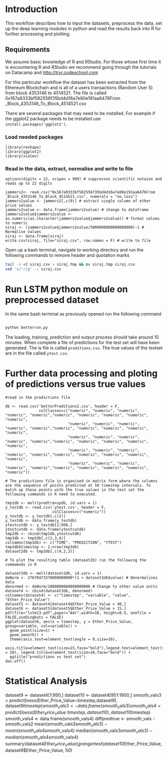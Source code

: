 Introduction
===========

This workflow describes how to input the datasets, preprocess the data, set up the deep learning modules in python and read the results back into R for further processing and plotting.

Requirements
------------

We assume basic knowledge of R and RStudio. For those whose first time it is encountering R and RStudio we recommend going through the tutorials on Datacamp and http://tryr.codeschool.com


For this particular workflow the dataset has been extracted from the Ethereum Blockchain and is all of a users transactions (Random User 5) from block 4353146 to 4514521. The file is called 0x167a9333bf582556f35bd4d16a7e80e191aa6476From _Block_4353146_To_Block_4514521.csv

There are several packages that may need to be installed. For example if the ggplot2 package needs to be installed use `install.packages('ggplot2')`.


### Load needed packages


```{r Initial - version}
library(reshape)
library(ggplot2)
library(scales)

```

### Read in the data, extract, normalise and write to file
```{r Initial - version}
options(digits = 22, scipen = 999) # suppresses scientific notaion and reads up to 22 digits

jammers2<- read.csv("0x167a9333bf582556f35bd4d16a7e80e191aa6476From _Block_4353146_To_Block_4514521.csv", numerals = "no.loss")
jammers2value <- jammers2[,c(9)] # extract single column of ether price values
jammers2value <- data.frame(jammers2value) # change to dataframe
jammers2value$jammers2value <- as.numeric(as.character(jammers2value$jammers2value)) # format values to numeric
siraj <- (jammers2value$jammers2value/5000000000000000000)-1 # Normalise values
siraj <- data.frame(siraj)
write.csv(siraj, file="siraj.csv", row.names = F) # write to file
```

Open up a bash terminal, navigate to working directory and run the following commands to remove header and quotation marks

```bash
tail -n +2 siraj.csv > siraj.tmp && mv siraj.tmp siraj.csv
sed 's/"//g' -i siraj.csv
```

Run LSTM python module on preprocessed dataset
==============================================

In the same bash terminal as previously opened run the following command

```bash 

python betterrun.py

```

The loading, training, prediction and output process should take around 10 minutes. When complete a file of predictions for the test set will have been generated. The is file is called ```preditions.csv```. The true values of the testset are in the file called ```ytest.csv```.



Further data processing and ploting of predictions versus true values
=====================================================================


```{r Initial - version}
#read in the predictions file

db <- read.csv('betterPreditions2.csv', header = F,
               colClasses=c("numeric", "numeric", "numeric", "numeric", "numeric","numeric", "numeric", "numeric", "numeric", "numeric",
                            "numeric", "numeric", "numeric", "numeric", "numeric","numeric", "numeric", "numeric", "numeric", "numeric",
                            "numeric", "numeric", "numeric", "numeric", "numeric","numeric", "numeric", "numeric", "numeric", "numeric",
                            "numeric", "numeric", "numeric", "numeric", "numeric","numeric", "numeric", "numeric", "numeric", "numeric",
                            "numeric", "numeric", "numeric", "numeric", "numeric","numeric", "numeric", "numeric", "numeric", "numeric"))

# The predictions file is organised in matrix form where the columns are the sequence of points predicted at 50 timestep intervals. To match up these points with the true values in the test set the following commands in R need to executed.

tmp1db <- melt(predtranspdb, id.vars = 1)
y_testdb <- read.csv('ytest.csv', header = F,
                     colClasses=c("numeric"))
y_testdb <- y_testdb[,c(2)]
y_testdb <- data.frame(y_testdb)
ytestcutdb <- y_testdb[1:950,]
ytestcutdb <- data.frame(ytestcutdb)
tmp2db <- cbind(tmp1db,ytestcutdb)
tmp3db <- tmp2db[,c(2,3,4)]
colnames(tmp3db) <- c("TIME", "PREDICTION", "YTEST")
tmp3db$timestep <- 1:nrow(tmp3db)
dataset2db <- tmp3db[,c(4,2,3)]

# To plot the resulting table (dataset2b) run the following the commamnds in R

dataset3db <- melt(dataset2db, id.vars = 1)
deNorm <- 27670473370000000000*(1 + dataset3db$value) # Denormalises data
denormed <- deNorm/1000000000000000000 # Change to ether value units
dataset4 <- cbind(dataset3db, denormed)
colnames(dataset4) <- c("timestep", "variable", "value", "Ether_Price_Value")
dataset5 <- dataset4[dataset4$Ether_Price_Value < 40,]
dataset6 <- dataset5[dataset5$Ether_Price_Value > 15,]
pdf(file="lstm13.pdf",paper="A4r",width=16, height=8.5, onefile = FALSE,useDingbats = FALSE)
ggplot(dataset6, aes(x = timestep, y = Ether_Price_Value, group=variable, col=variable)) + 
  geom_point(size=1) +
  geom_smooth() +
  theme(axis.text=element_text(angle = 0,size=10),
        axis.title=element_text(size=15,face="bold"),legend.text=element_text(size = 20), legend.title=element_text(size=10,face="bold")) +
  ggtitle("predictions vs test set")
dev.off()  
``` 


# Statistical Analysis

dataset9 <- dataset4[1:950,]
dataset10 <- dataset4[951:1900,]
smooth_vals3 = predict(loess(Ether_Price_Value~timestep,dataset9), dataset9$timestep)
smooth_vals3 <- data.frame(smooth_vals3)
smooth_vals4 = predict(loess(Ether_Price_Value~timestep,dataset10), dataset10$timestep)
smooth_vals4 <- data.frame(smooth_vals4)
diffpredtrue <- smooth_vals - smooth_vals2
mean(smooth_vals3$smooth_vals3) - mean(smooth_vals4$smooth_vals4)
median(smooth_vals3$smooth_vals3) - median(smooth_vals4$smooth_vals4)
summary(dataset4$Ether_Price_Value)
grangertest(dataset10$Ether_Price_Value, dataset9$Ether_Price_Value, 50)
